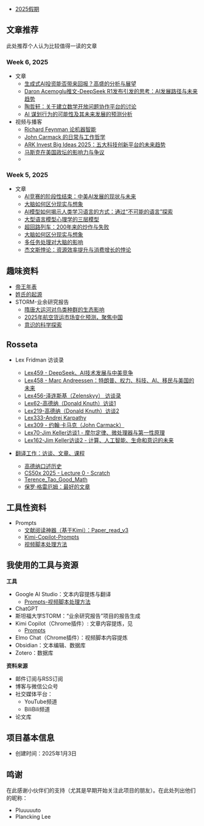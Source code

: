 
- [2025假期](2025/2025假期.md)

## 文章推荐

此处推荐个人认为比较值得一读的文章

### Week 6, 2025

- 文章
	- [生成式AI投资能否带来回报？高盛的分析与展望](2025/25-Week6/生成式AI投资能否带来回报？高盛的分析与展望.md)
	- [Daron Acemoglu推文-DeepSeek R1发布引发的思考：AI发展路径与未来趋势](2025/25-Week6/Daron%20Acemoglu推文-DeepSeek%20R1发布引发的思考：AI发展路径与未来趋势.md)
	- [陶哲轩：关于建立数学开放问题协作平台的讨论](2025/25-Week6/陶哲轩：关于建立数学开放问题协作平台的讨论.md)
	- [AI 谋划行为的可能性及其未来发展的预测分析](2025/25-Week6/AI%20谋划行为的可能性及其未来发展的预测分析.md)
- 视频与播客
	- [Richard Feynman 论机器智能](2025/25-Week6/Richard%20Feynman%20论机器智能.md)
	- [John Carmack 的日常与工作哲学](2025/25-Week6/John%20Carmack%20的日常与工作哲学.md)
	- [ARK Invest Big Ideas 2025：五大科技创新平台的未来趋势](2025/25-Week6/ARK%20Invest%20Big%20Ideas%202025：五大科技创新平台的未来趋势.md)
	- [马斯克在美国政坛的影响力与争议](2025/25-Week6/马斯克在美国政坛的影响力与争议.md)
	- 


### Week 5, 2025

- 文章
	- [AI竞赛的阶段性结束：中美AI发展的现状与未来](2025/25-Week5/AI竞赛的阶段性结束：中美AI发展的现状与未来.md)
	- [大脑如何区分现实与想象](2025/25-Week5/大脑如何区分现实与想象.md)
	- [AI模型如何揭示人类学习语言的方式：通过“不可能的语言”探索](2025/25-Week5/AI模型如何揭示人类学习语言的方式：通过“不可能的语言”探索.md)
	- [大型语言模型心理学的三层模型](2025/25-Week5/大型语言模型心理学的三层模型.md)
	- [超回路列车：200年来的炒作与失败](2025/25-Week5/超回路列车：200年来的炒作与失败.md)
	- [大脑如何区分现实与想象](2025/25-Week5/大脑如何区分现实与想象.md)
	- [多任务处理对大脑的影响](2025/25-Week5/多任务处理对大脑的影响.md)
	- [杰文斯悖论：资源效率提升与消费增长的悖论](2025/25-Week5/杰文斯悖论：资源效率提升与消费增长的悖论.md)



## 趣味资料

- [帝王年表](WhatsMore/历史年表/帝王年表.md)
- [姓氏的起源](WhatsMore/姓氏的起源.md)
- STORM-业余研究报告
	- [隋唐大运河对鸟类种群的生态影响](NSDR-业余研究报告/历史研究/隋唐大运河对鸟类种群的生态影响/隋唐大运河对鸟类种群的生态影响.md)
	- [2025年航空货运市场变化预测，聚焦中国](NSDR-业余研究报告/2025年航空货运市场变化预测/2025年航空货运市场变化预测，聚焦中国.md)
	- [意识的科学探索](NSDR-业余研究报告/意识的科学研究/意识的科学探索.md)

## Rosseta


 - Lex Fridman 访谈录
	 - [Lex459 - DeepSeek、AI技术发展与中美竞争](Rosseta/LexFridman/Lex459%20-%20DeepSeek、AI技术发展与中美竞争.md)
	 - [Lex458 - Marc Andreessen：特朗普、权力、科技、AI、移民与美国的未来](Rosseta/LexFridman/Lex458%20-%20Marc%20Andreessen：特朗普、权力、科技、AI、移民与美国的未来.md)
	 - [Lex456-泽连斯基（Zelenskyy） 访谈录](Rosseta/LexFridman/Lex456-泽连斯基（Zelenskyy）%20访谈录.md)
	- [Lex62-高德纳（Donald Knuth）访谈1](Rosseta/LexFridman/Lex62-高德纳（Donald%20Knuth）访谈1.md)
	- [Lex219-高德纳（Donald Knuth）访谈2](Rosseta/LexFridman/Lex219-高德纳（Donald%20Knuth）访谈2.md)
	- [Lex333-Andrej Karpathy](Rosseta/LexFridman/Lex333-Andrej%20Karpathy.md)
	- [Lex309 - 约翰·卡马克（John Carmack）](Rosseta/LexFridman/Lex309%20-%20约翰·卡马克（John%20Carmack）.md)
	- [Lex70-Jim Keller访谈1 - 摩尔定律、微处理器与第一性原理](Rosseta/LexFridman/Lex70-Jim%20Keller访谈1%20-%20摩尔定律、微处理器与第一性原理.md)
	- [Lex162-Jim Keller访谈2 - 计算、人工智能、生命和意识的未来](Rosseta/LexFridman/Lex162-Jim%20Keller访谈2%20-%20计算、人工智能、生命和意识的未来.md)

- [翻译工作：访谈、文章、课程](./Rosseta/readme.md)
	- [高德纳口述历史](Rosseta/Align2Thinkers/图灵奖计划/Knuth/高德纳口述历史.md)
	- [CS50x 2025 - Lecture 0 - Scratch](Rosseta/CS50/CS50x%202025%20-%20Lecture%200%20-%20Scratch.md)
	- [Terence_Tao_Good_Math](Rosseta/Align2Thinkers/菲尔兹计划/TerenceTao/Terence_Tao_Good_Math.md)
	- [保罗·格雷厄姆：最好的文章](Rosseta/Align2Thinkers/PaulGraham/最好的文章.md)

## 工具性资料

- Prompts
	- [文献阅读神器（基于Kimi）：Paper_read_v3](WorkFlow/Prompts-Academic/Paper_read_v3.md)
	- [Kimi-Copilot-Prompts](WorkFlow/DailyUse/Kimi-Copilot-Prompts.md)
	- [视频脚本处理方法](WorkFlow/DailyUse/视频脚本处理方法.md)

## 我使用的工具与资源

**工具**
 - Google AI Studio：文本内容提炼与翻译
	 - [Prompts-视频脚本处理方法](WorkFlow/DailyUse/视频脚本处理方法.md)
 - ChatGPT
 - 斯坦福大学STORM：“业余研究报告”项目的报告生成
 - Kimi Copilot（Chrome插件）: 文章内容提炼，见
	 - [Prompts](WorkFlow/DailyUse/Kimi-Copilot-Prompts.md)
 - Elmo Chat（Chrome插件）：视频脚本内容提炼
 - Obsidian：文本编辑、数据库
 - Zotero：数据库

**资料来源**

- 邮件订阅与RSS订阅
- 博客与微信公众号
- 社交媒体平台：
	- YouTube频道
	- BiliBili频道
- 论文库

## 项目基本信息

- 创建时间：2025年1月3日


## 鸣谢

在此感谢小伙伴们的支持（尤其是早期开始关注此项目的朋友）。在此处列出他们的昵称：
- Pluuuuuto
- Plancking Lee
